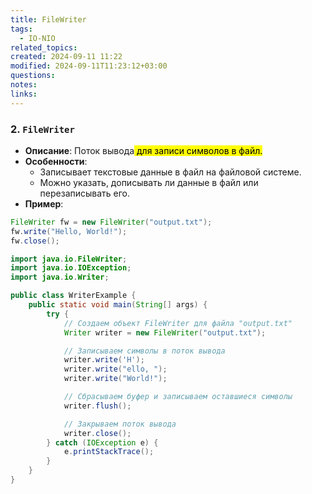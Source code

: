 ```yaml
---
title: FileWriter
tags:
  - IO-NIO
related_topics: 
created: 2024-09-11 11:22
modified: 2024-09-11T11:23:12+03:00
questions: 
notes: 
links: 
---
```

### 2. **`FileWriter`**

- **Описание**: Поток вывода<mark class="hltr-purple"> для записи символов в файл.</mark>
- **Особенности**:
    - Записывает текстовые данные в файл на файловой системе.
    - Можно указать, дописывать ли данные в файл или перезаписывать его.
- **Пример**:
    
```java
FileWriter fw = new FileWriter("output.txt");
fw.write("Hello, World!");
fw.close();

import java.io.FileWriter;
import java.io.IOException;
import java.io.Writer;

public class WriterExample {
    public static void main(String[] args) {
        try {
            // Создаем объект FileWriter для файла "output.txt"
            Writer writer = new FileWriter("output.txt");

            // Записываем символы в поток вывода
            writer.write('H');
            writer.write("ello, ");
            writer.write("World!");

            // Сбрасываем буфер и записываем оставшиеся символы
            writer.flush();

            // Закрываем поток вывода
            writer.close();
        } catch (IOException e) {
            e.printStackTrace();
        }
    }
}
```
